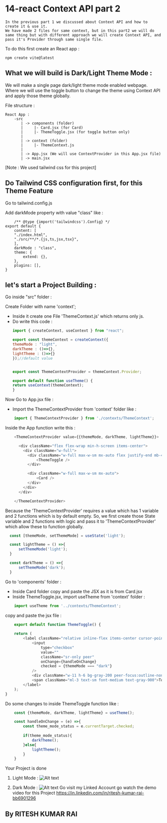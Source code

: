 # 14-react Context API part 2
    In the previous part 1 we discussed about Context API and how to create it & use it.
    We have made 2 files for same context, but in this part2 we will do same thing but with different approach we will create Context API, and pass it's Provider through same single file.

To do this first create an React app :
```
npm create vite@latest
```      

## What we will build is Dark/Light Theme Mode :

We will make a single page dark/light theme mode enabled webpage.
Where we will use the toggle button to change the theme using Context API and apply those theme globally.

File structure :
```
React App :
    -src
       | -> components (folder)
       |     |- Card.jsx (for Card)
       |     |- ThemeToggle.jsx (for toggle button only)
       |
       | -> context (folder)
       |     |- ThemeContext.js
       |
       | -> App.jsx (We will use ContextProvider in this App.jsx file)
       | -> main.jsx
```
[Note : We used tailwind css for this project]

## Do Tailwind CSS configuration first, for this Theme Feature
Go to tailwind.config.js

Add darkMode property with value "class" like :
   
        /** @type {import('tailwindcss').Config} */
    export default {
        content: [
        "./index.html",
        "./src/**/*.{js,ts,jsx,tsx}",
        ],
        darkMode : "class",
        theme: {
            extend: {},
        },
        plugins: [],
    }
    

## let's start a Project Building :

Go inside "src" folder :
    
Create Folder with name 'context';
    
- Inside it create one File 'ThemeContext.js' which returns only js. 
- Do write this code :
    ```javascript
    import { createContext, useContext } from "react";

    export const themeContext = createContext({
    themeMode : "light",
    darkTheme : ()=>{},
    lightTheme : ()=>{}
    });//default value


    export const ThemeContextProvider = themeContext.Provider;

    export default function useTheme() {
    return useContext(themeContext);
    }
    ```

Now Go to App.jsx file :
- Import the ThemeContextProvider from 'context' folder like :
```javascript
    import { ThemeContextProvider } from './contexts/ThemeContext';
```

Inside the App function write this :
```javascript
    <ThemeContextProvider value={{themeMode, darkTheme, lightTheme}}>

      <div className="flex flex-wrap min-h-screen items-center">
        <div className="w-full">
          <div className="w-full max-w-sm mx-auto flex justify-end mb-4">
              <ThemeToggle />
          </div>

          <div className="w-full max-w-sm mx-auto">
              <Card />
          </div>
        </div>
      </div>

    </ThemeContextProvider>
```

Because the 'ThemeContextProvider' requires a value which has 1 variable and 2 functions which is by default empty. So, we first create those State variable and 2 functions with logic and pass it to 'ThemeContextProvider' which allow these to function globally.

```javascript
  const [themeMode, setThemeMode] = useState('light');

  const lightTheme = () =>{
      setThemeMode('light');
  }

  const darkTheme = () =>{
      setThemeMode('dark');
  }
```

Go to 'components' folder :
- Inside Card folder copy and paste the JSX as it is from Card.jsx
- Inside ThemeToggle.jsx, import useTheme from 'context' folder :
```javascript
    import useTheme from '../contexts/ThemeContext';
``` 

copy and paste the jsx file : 
```javascript
    export default function ThemeToggle() {
   
    return (
        <label className="relative inline-flex items-center cursor-pointer">
            <input
                type="checkbox"
                value=""
                className="sr-only peer"
                onChange={handleOnChange}
                checked = {themeMode === "dark"}
            />
            <div className="w-11 h-6 bg-gray-200 peer-focus:outline-none peer-focus:ring-4 peer-focus:ring-blue-300 dark:peer-focus:ring-blue-800 rounded-full peer dark:bg-gray-700 peer-checked:after:translate-x-full peer-checked:after:border-white after:content-[''] after:absolute after:top-[2px] after:left-[2px] after:bg-white after:border-gray-300 after:border after:rounded-full after:h-5 after:w-5 after:transition-all dark:border-gray-600 peer-checked:bg-blue-600"></div>
            <span className="ml-3 text-sm font-medium text-gray-900">Toggle Theme</span>
        </label>
    );
}
```

Do some changes to inside ThemeToggle function like :
```javascript
    const {themeMode, darkTheme, lightTheme} = useTheme();

    const handleOnChange = (e) =>{
        const theme_mode_status = e.currentTarget.checked;
        
        if(theme_mode_status){
            darkTheme();
        }else{
            lightTheme();
        }
    }
```

Your Project is done 

1. Light Mode :
![Alt text](image.png)

2. Dark Mode :
![Alt text](image-1.png)
Go visit my Linked Account go watch the demo video for this Project 
https://in.linkedin.com/in/ritesh-kumar-rai-bb6901296


## By  RITESH KUMAR RAI